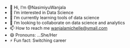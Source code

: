 - 👋 Hi, I’m @NasimiyuWanjala
- 👀 I’m interested in Data Science
- 🌱 I’m currently learning tools of data science
- 💞️ I’m looking to collaborate on data science and analytics
- 📫 How to reach me wanjalamichelle@ymail.com
- 😄 Pronouns: ...She/Her
- ⚡ Fun fact: Switching career

<!---
NasimiyuWanjala/NasimiyuWanjala is a ✨ special ✨ repository because its `README.md` (this file) appears on your GitHub profile.
You can click the Preview link to take a look at your changes.
--->
